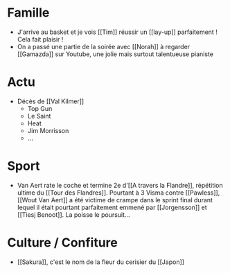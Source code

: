 # Famille
- J'arrive au basket et je vois [[Tim]] réussir un [[lay-up]] parfaitement ! Cela fait plaisir !
- On a passé une partie de la soirée avec [[Norah]] à regarder [[Gamazda]] sur Youtube, une jolie mais surtout talentueuse pianiste
# Actu
- Décès de [[Val Kilmer]]
	- Top Gun
	- Le Saint
	- Heat
	- Jim Morrisson
	- ...
# Sport
- Van Aert rate le coche et termine 2e d'[[A travers la Flandre]], répétition ultime du [[Tour des Flandres]]. Pourtant à 3 Visma contre [[Pawless]], [[Wout Van Aert]] a été victime de crampe dans le sprint final durant lequel il était pourtant parfaitement emmené par [[Jorgensson]] et [[Tiesj Benoot]]. La poisse le poursuit...
# Culture / Confiture
- [[Sakura]], c'est le nom de la fleur du cerisier du [[Japon]] 

